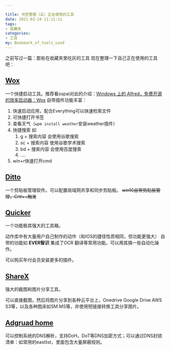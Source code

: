 ```yaml
---

title: 书签整理（五）正在使用的工具
date: 2021-03-24 11:11:11
tags: 
- 收藏夹 
categories: 
- 工具
my: Bookmark_of_tools_used
---
```


之前写过一篇：那些在收藏夹里吃灰的工具
现在整理一下自己正在使用的工具吧：
## [Wox](http://www.wox.one)
一个快捷启动工具。推荐看sspai对此的介绍：[Windows 上的 Alfred，免费开源的效率启动器：Wox](https://sspai.com/post/33460) 
自带插件功能丰富：
1. 快速启动应用，配合Everything可以快速检索文件
2. 可快捷打开书签
3. 查看天气（`wpm install weather`安装weather插件）
4. 快捷搜索 如
   1. g + 搜索内容 会使用谷歌搜索
   2. sc + 搜索内容 使用谷歌学术搜索
   3. bd + 搜索内容 会使用百度搜索
   4. ....
5. win+r快速打开cmd

## [Ditto](https://ditto-cp.sourceforge.io)
一个剪贴板管理软件。可以配置局域网共享和同步剪贴板。
~~win10自带剪贴板管理，Crtl+~触发~~


## [Quicker](https://getquicker.net)
一个功能极其强大的工具箱。

动作库中有大量用户自己制作的动作（和IOS的捷径性质相同，但功能更强大）
自带的功能如 **EVER智识** 集成了OCR 翻译等常用功能。可以用其搞一些自动化操作。

可以购买年付会员安装更多的插件。

## [ShareX](https://getsharex.com)
强大的截图和图片分享工具。

可以直接截图，然后将图片分享到各种云平台上，Onedrive Google Drive AWS S3等，以及各种图床如SM.MS等，并使用短链接转换工具分享图片。

## [Adgruad home](https://github.com/AdguardTeam/AdGuardHome#getting-started)
可以控制系统的DNS解析，支持DoH，DoT等DNS加密方式；可以通过DNS封锁清单：如常用的eastlist，里面包含大量屏蔽规则。

